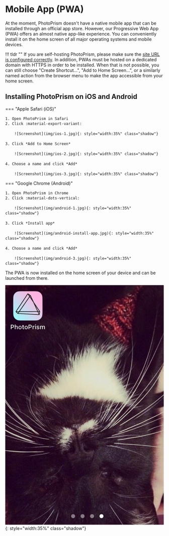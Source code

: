 # Mobile App (PWA) #

At the moment, PhotoPrism doesn't have a native mobile app that can be installed through an official app store.
However, our Progressive Web App (PWA) offers an almost native app-like experience. 
You can conveniently install it on the home screen of all major operating systems and mobile devices.

!!! tldr ""
    If you are self-hosting PhotoPrism, please make sure the [site URL is configured correctly](../getting-started/config-options.md#site-information). In addition, PWAs must be hosted on a dedicated domain with HTTPS in order to be installed. When that is not possible, you can still choose "Create Shortcut...", "Add to Home Screen...", or a similarly named action from the browser menu to make the app accessible from your home screen.

## Installing PhotoPrism on iOS and Android

=== "Apple Safari (iOS)"

    1. Open PhotoPrism in Safari
    2. Click :material-export-variant:

        ![Screenshot](img/ios-1.jpg){: style="width:35%" class="shadow"}

    3. Click *Add to Home Screen*

        ![Screenshot](img/ios-2.jpg){: style="width:35%" class="shadow"}

    4. Choose a name and click *Add*

        ![Screenshot](img/ios-3.jpg){: style="width:35%" class="shadow"}

=== "Google Chrome (Android)"

    1. Open PhotoPrism in Chrome
    2. Click :material-dots-vertical:

        ![Screenshot](img/android-1.jpg){: style="width:35%" class="shadow"} 

    3. Click *Install app*

        ![Screenshot](img/android-install-app.jpg){: style="width:35%" class="shadow"}

    4. Choose a name and click *Add*

        ![Screenshot](img/android-3.jpg){: style="width:35%" class="shadow"}

The PWA is now installed on the home screen of your device and can be launched from there.

![Screenshot](img/ios-4.jpg){: style="width:35%" class="shadow"}

